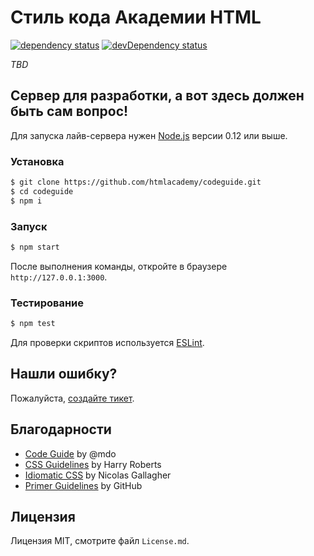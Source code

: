 # Стиль кода Академии HTML

[![dependency status][dependency-image]][dependency-url]
[![devDependency status][devdependency-image]][devdependency-url]

_TBD_

## Сервер для разработки, а вот здесь должен быть сам вопрос!

Для запуска лайв-сервера нужен [Node.js](https://nodejs.org) версии 0.12 или выше.

### Установка

```bash
$ git clone https://github.com/htmlacademy/codeguide.git
$ cd codeguide
$ npm i
```

### Запуск

```bash
$ npm start
```

После выполнения команды, откройте в браузере `http://127.0.0.1:3000`.

### Тестирование

```bash
$ npm test
```

Для проверки скриптов используется [ESLint](http://eslint.org).

## Нашли ошибку?

Пожалуйста, [создайте тикет](https://github.com/htmlacademy/codeguide/issues).

## Благодарности

* [Code Guide](http://codeguide.co) by @mdo
* [CSS Guidelines](http://cssguidelin.es) by Harry Roberts
* [Idiomatic CSS](https://github.com/necolas/idiomatic-css) by Nicolas Gallagher
* [Primer Guidelines](http://primercss.io/guidelines/) by GitHub

## Лицензия

Лицензия MIT, смотрите файл `License.md`.

[dependency-image]: https://david-dm.org/htmlacademy/codeguide.svg?style=flat-square
[dependency-url]: https://david-dm.org/htmlacademy/codeguide
[devdependency-image]: https://david-dm.org/htmlacademy/codeguide/dev-status.svg?style=flat-square
[devdependency-url]: https://david-dm.org/htmlacademy/codeguide#info=devDependencies
